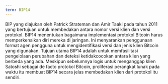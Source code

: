 ```yaml
---
term: BIP14
---
```


BIP yang diajukan oleh Patrick Strateman dan Amir Taaki pada tahun 2011 yang bertujuan untuk membedakan antara nomor versi klien dan versi protokol. BIP14 menentukan bagaimana implementasi protokol Bitcoin harus memperkenalkan diri mereka di jaringan. Ini menyarankan penggunaan format agen pengguna untuk mengidentifikasi versi dan jenis klien Bitcoin yang digunakan. Tujuan utama BIP14 adalah untuk memfasilitasi pengelolaan perubahan dan deteksi ketidakcocokan antara klien yang berbeda yang ada. Meskipun sebelumnya logis untuk menganggap klien Satoshi sebagai de facto protokol Bitcoin, proliferasi perangkat lunak pada waktu itu membuat BIP14 secara jelas membedakan klien dari protokol itu sendiri.